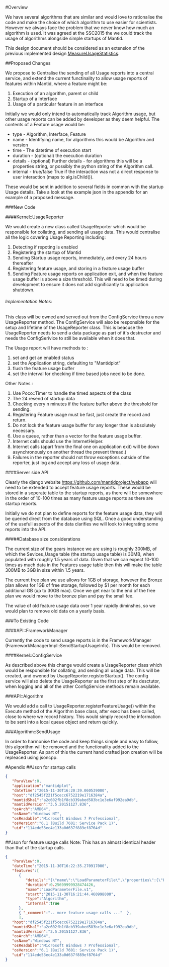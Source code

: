 #Overview

We have several algorithms that are similar and would love to rationalise the code and make the choice of which algorithm to use easier for scientists.
However we always face the problem that we never know how much an algorithm is used.  It was agreed at the SSC2015 the we could track the usage of algorithms alongside simple startups of Mantid.

This design document should be considered as an extension of the previous implemented design [MeasureUsageStatistics](MeasureUsageStatistics.md).

##Proposed Changes

We propose to Centralise the sending of all Usage reports into a central service, and extend the current functinality to 
allow usage reports of features within Mantid, where a feature might be:

1. Execution of an algorithm, parent or child
1. Startup of a Interface
1. Usage of a particular feature in an interface

Initially we would only intend to automatically track Algorithm usage, but other usage reports can be added by developer as they deem helpful.
The contents of a Feature usage would be:

* type - Algorithm, Interface, Feature
* name - Identifying name, for algorithms this would be Algorithm and version
* time - The datetime of execution start
* duration - (optional) the execution duration
* details - (optional) Further details - for algorithms this will be a properties string, or possibly the python string of the Algorithm call.
* internal - true/false True if the interaction was not a direct response to user interaction (maps to alg.isChild()).

These would be sent in addition to several fields in common with the startup Usage details.  Take a look at the example json in the appendix for an example of a proposed message.


###New Code

####Kernel::UsageReporter

We would create a new class called UsageReporter which would be responsible for collating, and sending
all usage data.  This would centralise all the logic covering Usage Reporting including:

1. Detecting if repoting is enabled
1. Registering the startup of Mantid
1. Sending Startup usage reports, immediately, and every 24 hours thereafter
1. Registering feature usage, and storing in a feature usage buffer
1. Sending Feature usage reports on application exit, and when the feature usage buffer is above a size threshold.  This will need to be timed during development to ensure it does not add significantly to application shutdown.

###### Implementation Notes:
This class will be owned and served out from the ConfigService throu a new UsageReporter method.  The ConfigService will also be responsible for the setup and lifetime of the UsageReporter class.  This is beacuse the UsageReporter needs to send a data package as part of it's destructor and needs the ConfigSerivice to still be available when it does that.

The Usage report will have methods to :

1. set and get an enabled status
2. set the Application string, defaulting to "Mantidplot"
3. flush the feature usage buffer
4. set the interval for checking if time based jobs need to be done.

Other Notes :

1. Use Poco::Timer to handle the timed aspects of the class
  1. The 24 resend of startup data
  1. Checking every n minutes if the feature buffer above the threshold for sending.
1. Registering Feature usage must be fast, just create the record and return.
1. Do not lock the feature usage buffer for any longer than is absolutely necessary.
1. Use a queue, rather than a vector for the feature usage buffer.
1. Internet calls should use the InternetHelper.
1. Internet calls (apart from the final one on application exit) will be down asynchronously on another thread the prevent thread.)
1. Failures in the reporter should not throw exceptions outside of the reporter, just log and accept any loss of usage data.

####Server side API

Clearly the django website https://github.com/mantidproject/webapp will need to be extended to accept feature usage reports.
These would be stored in a seperate table to the startup reports, as there will be somewhere in the order of 10-100 times as many feature usage reports as there are startup reports.

Initially we do not plan to define reports for the feature usage data, they will be queried direct from the database using SQL.
Once a good understanding of the usefull aspects of the data clarifies we will look to integrating some reports into the API.

#####Database size considerations

The current size of the gears instance we are using is roughly 300MB, of which the Sevices_Usage table (the startup usage table) is 30MB, when populated with roughly 1.5 years of data.  Given that we can expect 10-100 times as much data in the Features usage table then this will make the table 300MB to 3GB in size within 1.5 years.

The current free plan we use allows for 1GB of storage, however the Bronze plan allows for 1GB of free storage, followed by $1 per month for each additional GB (up to 30GB max).  Once we get near to the end of the free plan we would move to the bronze plan and pay the small fee.

The value of old feature usage data over 1 year rapidly diminshes, so we would plan to remove old data on a yearly basis.

###To Existing Code

####API::FrameworkManager

Currently the code to send usage reports is in the FrameworkManager (FrameworkManagerImpl::SendStartupUsageInfo).  This would be removed.


####Kernel::ConfigService

As described above this change would create a UsageReporter class which would be responsible for collating, and sending
all usage data.   This will be created, and owened by UsageReporter.registerStartup().
The config service will also delete the UsageReporter as the first step of its desctutor, when logging and all of the other ConfigService methods remain available.

###API::Algorithm

We would add a call to UsageReporter.registerFeatureUsage() within the Execute method of the Algorithm base class,
after exec has been called, close to where we record history.
This would simply record the information to be sent into a local queue object and return quickly.


###Algorithm::SendUsage

In order to harmonise the code and keep things simple and easy to follow, this algorithm will be removed and the functionality added to the UsageReporter.  As part of this the current hand crafted json creation will be repleaced using jsoncpp.

#Apendix
##Json for startup calls
``` json
{  
   "ParaView":0,
   "application":"mantidplot",
   "dateTime":"2015-11-30T16:20:39.060539000",
   "host":"df2545f221f5cecc6752219e1716384a",
   "mantidSha1":"a2c602fb1f8cb339abed583bc1e3e6af992ea9db",
   "mantidVersion":"3.5.20151127.836",
   "osArch":"AMD64",
   "osName":"Windows NT",
   "osReadable":"Microsoft Windows 7 Professional",
   "osVersion":"6.1 (Build 7601: Service Pack 1)",
   "uid":"114ede53ec4e133a0d637f889ef8764d"
} 
```
##Json for feature usage calls
Note: This has an almost identical header than that of the startup calls.
``` json
{  
   "ParaView":0,
   "dateTime":"2015-11-30T16:22:35.270917000",
   "features":[  
      {  
         "details":"{\"name\":\"LoadParameterFile\",\"properties\":{\"Filename\":\"C:\\\\Mantid\\\\Code\\\\instrument\\\\GEM_Parameters.xml\"},\"version\":1}\n",
         "duration":0.25699999928474426,
         "name":"LoadParameterFile.v1",
         "start":"2015-11-30T16:21:44.460998000",
         "type":"Algorithm",
         "internal":true
      },
      { "_comment":".. more feature usage calls ..."  },
      ],
   "host":"df2545f221f5cecc6752219e1716384a",
   "mantidSha1":"a2c602fb1f8cb339abed583bc1e3e6af992ea9db",
   "mantidVersion":"3.5.20151127.836",
   "osArch":"AMD64",
   "osName":"Windows NT",
   "osReadable":"Microsoft Windows 7 Professional",
   "osVersion":"6.1 (Build 7601: Service Pack 1)",
   "uid":"114ede53ec4e133a0d637f889ef8764d"
} 
```
